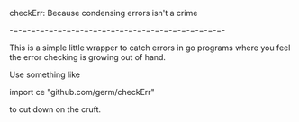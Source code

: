 checkErr: Because condensing errors isn't a crime

-=-=-=-=-=-=-=-=-=-=-=-=-=-=-=-=-=-=-=-=-=-=-=-=-

This is a simple little wrapper to catch errors in
go programs where you feel the error checking is 
growing out of hand.

Use something like

import ce "github.com/germ/checkErr" 

to cut down on the cruft.
